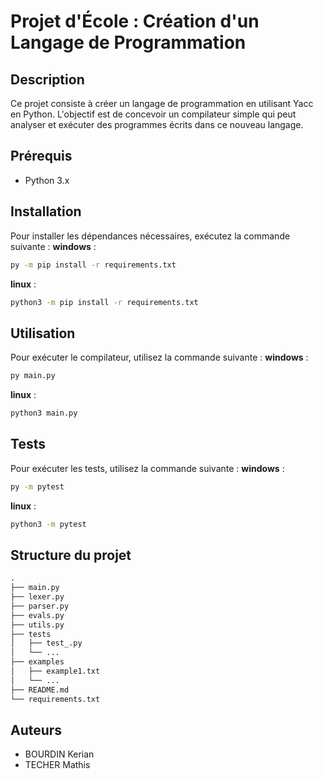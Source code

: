 # Projet d'École : Création d'un Langage de Programmation

## Description
Ce projet consiste à créer un langage de programmation en utilisant Yacc en Python. L'objectif est de concevoir un compilateur simple qui peut analyser et exécuter des programmes écrits dans ce nouveau langage.

## Prérequis
- Python 3.x

## Installation
Pour installer les dépendances nécessaires, exécutez la commande suivante :
__windows__ :
```bash
py -m pip install -r requirements.txt
```
__linux__ :
```bash
python3 -m pip install -r requirements.txt
```

## Utilisation
Pour exécuter le compilateur, utilisez la commande suivante :
__windows__ :
```bash
py main.py
```
__linux__ :
```bash
python3 main.py
```

## Tests
Pour exécuter les tests, utilisez la commande suivante :
__windows__ :
```bash
py -m pytest
```
__linux__ :
```bash
python3 -m pytest
```

## Structure du projet
```txt
.
├── main.py
├── lexer.py
├── parser.py
├── evals.py
├── utils.py
├── tests
│   ├── test_.py
│   └── ...
├── examples
│   ├── example1.txt
│   └── ...
├── README.md
└── requirements.txt
```

## Auteurs
- BOURDIN Kerian
- TECHER Mathis
